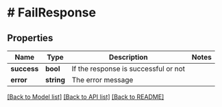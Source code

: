 # # FailResponse

## Properties

Name | Type | Description | Notes
------------ | ------------- | ------------- | -------------
**success** | **bool** | If the response is successful or not |
**error** | **string** | The error message |

[[Back to Model list]](../README.md#documentation-for-models) [[Back to API list]](../README.md#documentation-for-api-endpoints) [[Back to README]](../README.md)
